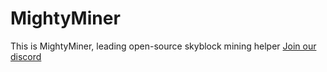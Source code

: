 # MightyMiner
This is MightyMiner, leading open-source skyblock mining helper
[Join our discord](https://discord.gg/aKvpZhjxy8)